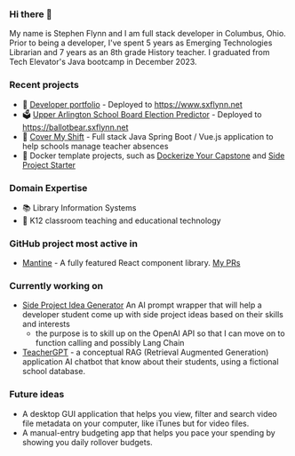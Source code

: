 ### Hi there 👋

My name is Stephen Flynn and I am  full stack developer in Columbus, Ohio. Prior to being a developer, I've spent 5 years as Emerging Technologies Librarian and 7 years as an 8th grade History teacher. I graduated from Tech Elevator's Java bootcamp in December 2023.

### Recent projects
 - 🚀 [Developer portfolio](https://github.com/sxflynn/portfolio) - Deployed to https://www.sxflynn.net
 - 🗳️ [Upper Arlington School Board Election Predictor](https://github.com/sxflynn/electionsim) - Deployed to https://ballotbear.sxflynn.net
 - 🎒 [Cover My Shift](https://github.com/sxflynn/covermyshift) - Full stack Java Spring Boot / Vue.js application to help schools manage teacher absences
 - 🐋 Docker template projects, such as [Dockerize Your Capstone](https://github.com/sxflynn/dockerizeyourcapstone) and [Side Project Starter](https://github.com/sxflynn/sideprojectstarter)

### Domain Expertise
 - 📚 Library Information Systems
 - 🏫 K12 classroom teaching and educational technology

### GitHub project most active in
 - [Mantine](https://github.com/mantinedev/mantine) - A fully featured React component library. [My PRs](https://github.com/mantinedev/mantine/pulls/sxflynn)

### Currently working on
 - [Side Project Idea Generator](https://github.com/sxflynn/SideprojectIdeaGenerator) An AI prompt wrapper that will help a developer student come up with side project ideas based on their skills and interests
    - the purpose is to skill up on the OpenAI API so that I can move on to function calling and possibly Lang Chain
 - [TeacherGPT](https://github.com/sxflynn/TeacherGPT) - a conceptual RAG (Retrieval Augmented Generation) application AI chatbot that know about their students, using a fictional school database. 

### Future ideas
 - A desktop GUI application that helps you view, filter and search video file metadata on your computer, like iTunes but for video files.
 - A manual-entry budgeting app that helps you pace your spending by showing you daily rollover budgets.
